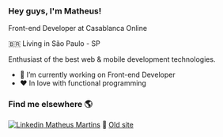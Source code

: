 ### Hey guys, I'm Matheus!


  Front-end Developer at Casablanca Online
  
  🇧🇷 Living in São Paulo - SP 
  
  Enthusiast of the best web & mobile development technologies.

- 🔭 I’m currently working on Front-end Developer
- ❤️ In love with functional programming

### Find me elsewhere 🌎


[![Linkedin](https://i.stack.imgur.com/gVE0j.png) Matheus Martins](https://www.linkedin.com/in/matheus-martins-78859b117/)
🚀 <a href="https://matheusmartins.netlify.app/">Old site</a>

